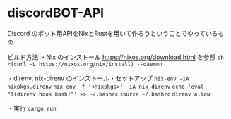 # discordBOT-API
Discord のボット用APIをNixとRustを用いて作ろうということでやっているもの

ビルド方法
・Nix のインストール
https://nixos.org/download.html を参照
`sh <(curl -L https://nixos.org/nix/install) --daemon`

・direnv, nix-direnv のインストール・セットアップ
`nix-env -iA nixpkgs.direnv`
`nix-env -f '<nixpkgs>' -iA nix-direnv`
`echo 'eval "$(direnv hook bash)"' >> ~/.bashrc`
`source ~/.bashrc`
`direnv allow`

・実行
`cargo run`

